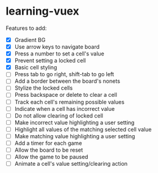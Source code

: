 # learning-vuex


Features to add:

- [x] Gradient BG
- [x] Use arrow keys to navigate board
- [x] Press a number to set a cell's value
- [x] Prevent setting a locked cell
- [x] Basic cell styling
- [ ] Press tab to go right, shift-tab to go left
- [ ] Add a border between the board's nonets
- [ ] Stylize the locked cells
- [ ] Press backspace or delete to clear a cell
- [ ] Track each cell's remaining possible values
- [ ] Indicate when a cell has incorrect value
- [ ] Do not allow clearing of locked cell
- [ ] Make incorrect value highlighting a user setting
- [ ] Highlight all values of the matching selected cell value
- [ ] Make matching value highlighting a user setting
- [ ] Add a timer for each game
- [ ] Allow the board to be reset
- [ ] Allow the game to be paused
- [ ] Animate a cell's value setting/clearing action
